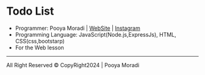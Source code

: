 <h1>Todo List</h1>
<ul>
  <li>Programmer: Pooya Moradi | <a href="https://moradi20.ir" target="_blank">WebSite</a> | <a href="https://www.instagram.com/pooya.m83/" target="_blank">Instagram</a></li>
  <li>Programming Language: JavaScript(Node.js,ExpressJs), HTML, CSS(css,bootstarp)</li>
  <li>For the Web lesson</li>
</ul>
<hr>
<p>All Right Reserved © CopyRight2024 | Pooya Moradi</p>
